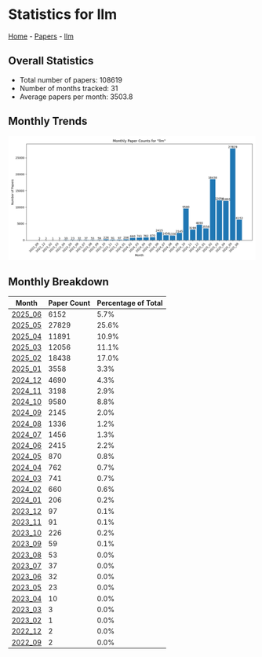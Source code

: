 # Statistics for llm

[Home](https://arxcompass.github.io) - [Papers](https://arxcompass.github.io/papers) - [llm](https://arxcompass.github.io/papers/llm)

## Overall Statistics

- Total number of papers: 108619
- Number of months tracked: 31
- Average papers per month: 3503.8

## Monthly Trends

![Monthly Paper Counts](monthly_stats.png)

## Monthly Breakdown

| Month | Paper Count | Percentage of Total |
| --- | --- | --- |
| [2025_06](./2025_06/papers_1.md) | 6152 | 5.7% |
| [2025_05](./2025_05/papers_1.md) | 27829 | 25.6% |
| [2025_04](./2025_04/papers_1.md) | 11891 | 10.9% |
| [2025_03](./2025_03/papers_1.md) | 12056 | 11.1% |
| [2025_02](./2025_02/papers_1.md) | 18438 | 17.0% |
| [2025_01](./2025_01/papers_1.md) | 3558 | 3.3% |
| [2024_12](./2024_12/papers_1.md) | 4690 | 4.3% |
| [2024_11](./2024_11/papers_1.md) | 3198 | 2.9% |
| [2024_10](./2024_10/papers_1.md) | 9580 | 8.8% |
| [2024_09](./2024_09/papers_1.md) | 2145 | 2.0% |
| [2024_08](./2024_08/papers_1.md) | 1336 | 1.2% |
| [2024_07](./2024_07/papers_1.md) | 1456 | 1.3% |
| [2024_06](./2024_06/papers_1.md) | 2415 | 2.2% |
| [2024_05](./2024_05/papers_1.md) | 870 | 0.8% |
| [2024_04](./2024_04/papers_1.md) | 762 | 0.7% |
| [2024_03](./2024_03/papers_1.md) | 741 | 0.7% |
| [2024_02](./2024_02/papers_1.md) | 660 | 0.6% |
| [2024_01](./2024_01/papers_1.md) | 206 | 0.2% |
| [2023_12](./2023_12/papers_1.md) | 97 | 0.1% |
| [2023_11](./2023_11/papers_1.md) | 91 | 0.1% |
| [2023_10](./2023_10/papers_1.md) | 226 | 0.2% |
| [2023_09](./2023_09/papers_1.md) | 59 | 0.1% |
| [2023_08](./2023_08/papers_1.md) | 53 | 0.0% |
| [2023_07](./2023_07/papers_1.md) | 37 | 0.0% |
| [2023_06](./2023_06/papers_1.md) | 32 | 0.0% |
| [2023_05](./2023_05/papers_1.md) | 23 | 0.0% |
| [2023_04](./2023_04/papers_1.md) | 10 | 0.0% |
| [2023_03](./2023_03/papers_1.md) | 3 | 0.0% |
| [2023_02](./2023_02/papers_1.md) | 1 | 0.0% |
| [2022_12](./2022_12/papers_1.md) | 2 | 0.0% |
| [2022_09](./2022_09/papers_1.md) | 2 | 0.0% |
